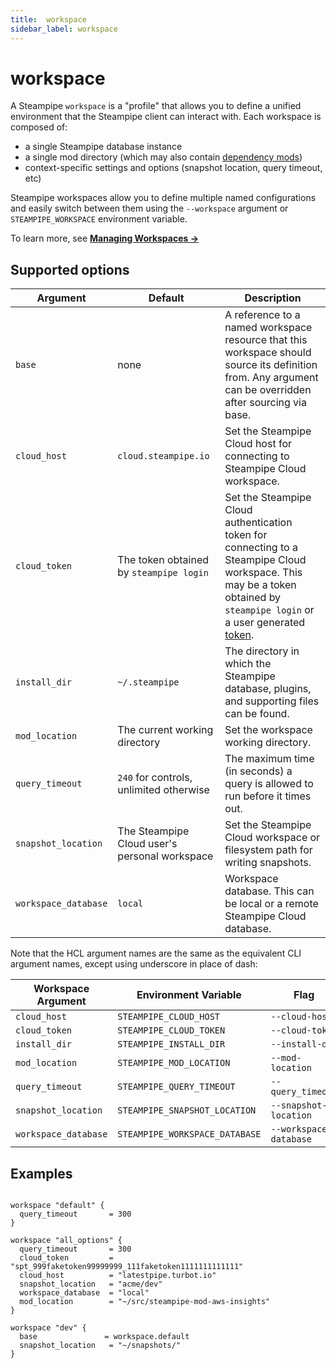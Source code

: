 ```yaml
---
title:  workspace
sidebar_label: workspace
---
```

# workspace 

A Steampipe `workspace` is a "profile" that allows you to define a unified environment 
that the Steampipe client can interact with.  Each workspace is composed of:
- a single Steampipe database instance
- a single mod directory (which may also contain [dependency mods](/docs/mods/mod-dependencies#mod-dependencies))
- context-specific settings and options  (snapshot location, query timeout, etc)

Steampipe workspaces allow you to define multiple named configurations and easily switch between them using the `--workspace` argument or `STEAMPIPE_WORKSPACE` 
environment variable. 

To learn more, see **[Managing Workspaces →](/docs/managing/workspaces)**



## Supported options  

| Argument            |    Default  | Description
|---------------------|-----------------------------------------------|-----------------------------------------
| `base`              | none                                          | A reference to a named workspace resource that this workspace should source its definition from. Any argument can be overridden after sourcing via base.
| `cloud_host`        | `cloud.steampipe.io`                          | Set the Steampipe Cloud host for connecting to Steampipe Cloud workspace.
| `cloud_token`       | The token obtained by `steampipe login`       | Set the Steampipe Cloud authentication token for connecting to a Steampipe Cloud workspace.  This may be a token obtained by `steampipe login` or a user generated [token](/docs/cloud/profile#tokens).
| `install_dir`       | `~/.steampipe`                                | The directory in which the Steampipe database, plugins, and supporting files can be found.
| `mod_location`      | The current working directory                 | Set the workspace working directory.
| `query_timeout`     | `240` for controls, unlimited otherwise       | The maximum time (in seconds) a query is allowed to run before it times out.
| `snapshot_location` | The Steampipe Cloud user's personal workspace | Set the Steampipe Cloud workspace or filesystem path for writing snapshots.
| `workspace_database`| `local`                                       | Workspace database. This can be local or a remote Steampipe Cloud database.


<!--

| `search_path`       | `public`, then alphabetical                   | A comma-separated list of connections to use as a custom search path for the control run. See also: [Using search_path to target connections and aggregators](https://steampipe.io/docs/guides/search-path).
| `search_path_prefix`| none                                          | A comma-separated list of connections to use as a prefix to the current search path for the control run. 
| `watch`             | `true`                                        | Watch .sql and .sp files in the current workspace (works only in interactive mode).



| `max_parallel`      | 5                                             | Set the maximum number of parallel executions. When running steampipe check, Steampipe will attempt to run up to this many controls in parallel.


| `options`            | none                                          | An options block to set command-specific options for this workspace.   Only `query` and `check` options are supported.

-->

Note that the HCL argument names are the same as the equivalent CLI argument names,
except using underscore in place of dash:

| Workspace Argument            | Environment Variable           |     Flag             
|-------------------------------|--------------------------------|----------------------|
| `cloud_host`                  | `STEAMPIPE_CLOUD_HOST`         | `--cloud-host`       |
| `cloud_token`                 | `STEAMPIPE_CLOUD_TOKEN`        | `--cloud-token`      |
| `install_dir`                 | `STEAMPIPE_INSTALL_DIR`        | `--install-dir`     |
| `mod_location`                | `STEAMPIPE_MOD_LOCATION`       | `--mod-location`     |
| `query_timeout`               | `STEAMPIPE_QUERY_TIMEOUT`      | `--query_timeout`     |
| `snapshot_location`           | `STEAMPIPE_SNAPSHOT_LOCATION`  | `--snapshot-location`|
| `workspace_database`          | `STEAMPIPE_WORKSPACE_DATABASE` | `--workspace-database`|

<!--
| `search_path`                 | none                           | `--search-path`       |
| `search_path_prefix`          | none                           | `--search-path-prefix`|
| `watch`                       | none                           | `--watch`             |

| `max_parallel`                | `STEAMPIPE_MAX_PARALLEL`       | `--max-parallel`      |
-->

## Examples


```hcl

workspace "default" {
  query_timeout       = 300
}

workspace "all_options" {
  query_timeout       = 300
  cloud_token         = "spt_999faketoken99999999_111faketoken1111111111111"
  cloud_host          = "latestpipe.turbot.io"
  snapshot_location   = "acme/dev"
  workspace_database  = "local" 
  mod_location        = "~/src/steampipe-mod-aws-insights"  
}

workspace "dev" {
  base               = workspace.default
  snapshot_location   = "~/snapshots/"
}
```









